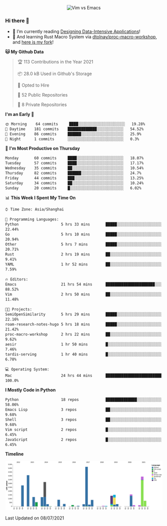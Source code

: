 <p align="center">
    <img src="https://gist.githubusercontent.com/coldnight/e696baffb094e71c96cb302118878eae/raw/40ea5053a6f66cc65f90f437e4173497da225958/banner.gif" alt="Vim vs Emacs" />
</p>

### Hi there 👋

- 📖 I’m currently reading [Designing Data-Intensive Applications](https://www.oreilly.com/library/view/designing-data-intensive-applications/9781491903063/)!
- 🌱 And learning Rust Macro System via [dtolnay/proc-macro-workshop](https://github.com/dtolnay/proc-macro-workshop), and [here is my fork](https://github.com/coldnight/proc-macro-workshop)!

<!--START_SECTION:waka-->
**🐱 My Github Data** 

> 🏆 113 Contributions in the Year 2021
 > 
> 📦 28.0 kB Used in Github's Storage 
 > 
> 💼 Opted to Hire
 > 
> 📜 52 Public Repositories 
 > 
> 🔑 8 Private Repositories  
 > 
**I'm an Early 🐤** 

```text
🌞 Morning    64 commits     ████░░░░░░░░░░░░░░░░░░░░░   19.28% 
🌆 Daytime    181 commits    █████████████░░░░░░░░░░░░   54.52% 
🌃 Evening    86 commits     ██████░░░░░░░░░░░░░░░░░░░   25.9% 
🌙 Night      1 commits      ░░░░░░░░░░░░░░░░░░░░░░░░░   0.3%

```
📅 **I'm Most Productive on Thursday** 

```text
Monday       60 commits     ████░░░░░░░░░░░░░░░░░░░░░   18.07% 
Tuesday      57 commits     ████░░░░░░░░░░░░░░░░░░░░░   17.17% 
Wednesday    35 commits     ██░░░░░░░░░░░░░░░░░░░░░░░   10.54% 
Thursday     82 commits     ██████░░░░░░░░░░░░░░░░░░░   24.7% 
Friday       44 commits     ███░░░░░░░░░░░░░░░░░░░░░░   13.25% 
Saturday     34 commits     ██░░░░░░░░░░░░░░░░░░░░░░░   10.24% 
Sunday       20 commits     █░░░░░░░░░░░░░░░░░░░░░░░░   6.02%

```


📊 **This Week I Spent My Time On** 

```text
⌚︎ Time Zone: Asia/Shanghai

💬 Programming Languages: 
Python                   5 hrs 33 mins       █████░░░░░░░░░░░░░░░░░░░░   22.44% 
Go                       5 hrs 10 mins       █████░░░░░░░░░░░░░░░░░░░░   20.94% 
Other                    5 hrs 7 mins        █████░░░░░░░░░░░░░░░░░░░░   20.71% 
Rust                     2 hrs 19 mins       ██░░░░░░░░░░░░░░░░░░░░░░░   9.41% 
YAML                     1 hr 52 mins        ██░░░░░░░░░░░░░░░░░░░░░░░   7.59%

🔥 Editors: 
Emacs                    21 hrs 54 mins      ██████████████████████░░░   88.52% 
Vim                      2 hrs 50 mins       ██░░░░░░░░░░░░░░░░░░░░░░░   11.48%

🐱‍💻 Projects: 
SemiOpenSimilarity       5 hrs 29 mins       █████░░░░░░░░░░░░░░░░░░░░   22.16% 
roam-research-notes-hugo 5 hrs 18 mins       █████░░░░░░░░░░░░░░░░░░░░   21.42% 
proc-macro-workshop      2 hrs 22 mins       ██░░░░░░░░░░░░░░░░░░░░░░░   9.62% 
aesir                    1 hr 50 mins        █░░░░░░░░░░░░░░░░░░░░░░░░   7.46% 
tardis-serving           1 hr 40 mins        █░░░░░░░░░░░░░░░░░░░░░░░░   6.78%

💻 Operating System: 
Mac                      24 hrs 44 mins      █████████████████████████   100.0%

```

**I Mostly Code in Python** 

```text
Python                   18 repos            ██████████████░░░░░░░░░░░   58.06% 
Emacs Lisp               3 repos             ██░░░░░░░░░░░░░░░░░░░░░░░   9.68% 
Shell                    3 repos             ██░░░░░░░░░░░░░░░░░░░░░░░   9.68% 
Vim script               2 repos             █░░░░░░░░░░░░░░░░░░░░░░░░   6.45% 
JavaScript               2 repos             █░░░░░░░░░░░░░░░░░░░░░░░░   6.45%

```


**Timeline**

![Chart not found](https://raw.githubusercontent.com/coldnight/coldnight/master/charts/bar_graph.png) 


 Last Updated on 08/07/2021
<!--END_SECTION:waka-->

